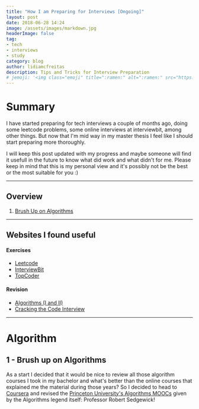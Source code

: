 ```yaml
---
title: "How I am Preparing for Interviews [Ongoing]"
layout: post
date: 2018-06-28 14:24
image: /assets/images/markdown.jpg
headerImage: false
tag:
- tech
- interviews
- study
category: blog
author: lidiamcfreitas
description: Tips and Tricks for Interview Preparation
# jemoji: '<img class="emoji" title=":ramen:" alt=":ramen:" src="https://assets.github.com/images/icons/emoji/unicode/1f35c.png" height="20" width="20" align="absmiddle">'
---
```


# Summary
I have started preparing for tech interviews a couple of months ago, doing some leetcode problems, some online interviews at interviewbit, among other things. But now that I'm mid way in my master thesis I feel like I should start preparing more thoroughly.

I will keep this post updated with my progress and maybe someone will find it usefull in the future to know what did work and what didn't for me. Please keep in mind that this is my personal view and it's possibly not be the best or the most suitable for you :) 

---

## Overview
1. [Brush Up on Algorithms](#1---brush-up-on-algorithms)


---

## Websites I found useful
#### Exercises
- [Leetcode](https://leetcode.com/)
- [InterviewBit](https://www.interviewbit.com/)
- [TopCoder](https://www.topcoder.com/)

#### Revision
- [Algorithms (I and II)](https://www.coursera.org/learn/algorithms-part1)
- [Cracking the Code Interview](https://www.amazon.com/Cracking-Coding-Interview-Programming-Questions/dp/098478280X)

---
# Algorithm

## 1 - Brush up on Algorithms

As a start I decided that it would be nice to review all those algorithm courses I took in my bachelor and what's better than the online courses that explained me the material during those years? So I decided to head to [Coursera](www.coursera.org) and revised the [Princeton University's Algorithms MOOCs](https://www.coursera.org/learn/algorithms-part1) given by the Algorithms legend itself: Professor Robert Sedgewick!

<div class="breaker"></div>